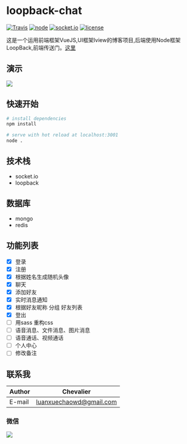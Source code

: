 # loopback-chat
[![Travis](https://img.shields.io/badge/Build-passing-brightgreen.svg?style=flat-square)](https://github.com/luanxuechao/loopback-chat)
[![node](https://img.shields.io/badge/node-v8.1.4-blue.svg?style=flat-square)](https://github.com/luanxuechao/loopback-chat)
[![socket.io](https://img.shields.io/badge/socket.io-%3E%3D2.0.0-blue.svg?style=flat-square)](https://github.com/luanxuechao/loopback-chat)
[![license](https://img.shields.io/github/license/mashape/apistatus.svg?style=flat-square)](https://github.com/luanxuechao/loopback-chat)

这是一个运用前端框架VueJS,UI框架Iview的博客项目,后端使用Node框架LoopBack,前端传送门。[这里](https://github.com/luanxuechao/vue-blog)


## 演示
![](https://github.com/luanxuechao/vue-blog/blob/master/demo/demo.gif?raw=true)

## 快速开始

``` bash
# install dependencies
npm install

# serve with hot reload at localhost:3001
node .

```
## 技术栈
- socket.io
- loopback

## 数据库
- mongo
- redis

## 功能列表
- [x] 登录
- [x] 注册
- [x] 根据姓名生成随机头像
- [x] 聊天
- [x] 添加好友
- [x] 实时消息通知
- [x] 根据好友昵称 分组 好友列表
- [x] 登出
- [ ] 用sass 重构css
- [ ] 语音消息、文件消息、图片消息
- [ ] 语音通话、视频通话
- [ ] 个人中心
- [ ] 修改备注

## 联系我
|Author|Chevalier|
|---|---
|E-mail|luanxuechaowd@gmail.com
### 微信
![](https://github.com/luanxuechao/vue-blog/blob/master/demo/weChat.png)

